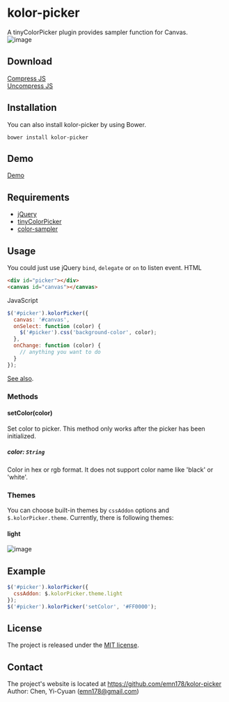# kolor-picker
A tinyColorPicker plugin provides sampler function for Canvas.  
![image](https://cloud.githubusercontent.com/assets/3477613/11709478/f458c604-9f52-11e5-8dea-477afb21cb00.png)

## Download
[Compress JS](https://raw.github.com/emn178/kolor-picker/master/build/kolor-picker.min.js)  
[Uncompress JS](https://raw.github.com/emn178/kolor-picker/master/build/kolor-picker.js)

## Installation
You can also install kolor-picker by using Bower.
```
bower install kolor-picker
```

## Demo
[Demo](http://emn178.github.io/kolor-picker/samples/demo/)

## Requirements
* [jQuery](http://jquery.com/)
* [tinyColorPicker](https://github.com/PitPik/tinyColorPicker)  
* [color-sampler](https://github.com/emn178/color-sampler)  

## Usage
You could just use jQuery `bind`, `delegate` or `on` to listen event.
HTML
```HTML
<div id="picker"></div>
<canvas id="canvas"></canvas>
```
JavaScript
```JavaScript
$('#picker').kolorPicker({
  canvas: '#canvas',
  onSelect: function (color) {
    $('#picker').css('background-color', color);
  },
  onChange: function (color) {
    // anything you want to do
  }
});
```
[See also](https://github.com/PitPik/tinyColorPicker#jqcolorpickerjs).

### Methods

#### setColor(color)

Set color to picker. This method only works after the picker has been initialized.

##### *color: `String`*

Color in hex or rgb format. It does not support color name like 'black' or 'white'.

### Themes

You can choose built-in themes by `cssAddon` options and `$.kolorPicker.theme`. Currently, there is following themes:

#### light
![image](https://cloud.githubusercontent.com/assets/3477613/11709435/b64cd36e-9f52-11e5-972a-1cd982f54098.png)

## Example
```JavaScript
$('#picker').kolorPicker({
  cssAddon: $.kolorPicker.theme.light
});
$('#picker').kolorPicker('setColor', '#FF0000');
```

## License
The project is released under the [MIT license](http://www.opensource.org/licenses/MIT).

## Contact
The project's website is located at https://github.com/emn178/kolor-picker  
Author: Chen, Yi-Cyuan (emn178@gmail.com)

